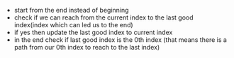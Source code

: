 - start from the end instead of beginning
- check if we can reach from the current index to the last good index(index which can led us to the end)
- if yes then update the last good index to current index
- in the end check if last good index is the 0th index (that means there is a path from our 0th index to reach to the last index)